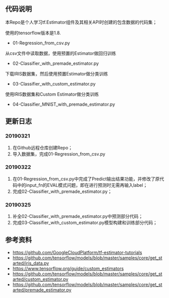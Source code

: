 ## 代码说明
本Repo是个人学习tf.Estimator组件及其相关API时创建的包含数据的代码集；

使用的tensorflow版本是1.8.

- 01-Regression_from_csv.py 

从csv文件中读取数据，使用预置的Estimator做回归训练

- 02-Classifier_with_premade_estimator.py

下载IRIS数据集，然后使用预置Estimator做分类训练

- 03-Classifier_with_custom_estimator.py

使用IRIS数据集和Custom Estimator做分类训练

- 04-Classifier_MNIST_with_premade_estimator.py


## 更新日志
### 20190321
1. 在Github远程仓库创建Repo；
2. 导入数据集，完成01-Regression_from_csv.py

### 20190322
1. 在01-Regression_from_csv.py中完成了Predict输出结果功能，并修改了原代码中的input_fn的EVAL模式问题，即在进行预测时无需再输入label；
2. 完成02-Classifier_with_premade_estimator.py；

### 20190325
1. 补全02-Classifier_with_premade_estimator.py中预测部分代码；
2. 完成03-Classifier_with_custom_estimator.py模型构建和训练部分代码；


## 参考资料
- https://github.com/GoogleCloudPlatform/tf-estimator-tutorials
- https://github.com/tensorflow/models/blob/master/samples/core/get_started/iris_data.py
- https://www.tensorflow.org/guide/custom_estimators
- https://github.com/tensorflow/models/blob/master/samples/core/get_started/custom_estimator.py
- https://github.com/tensorflow/models/blob/master/samples/core/get_started/premade_estimator.py

